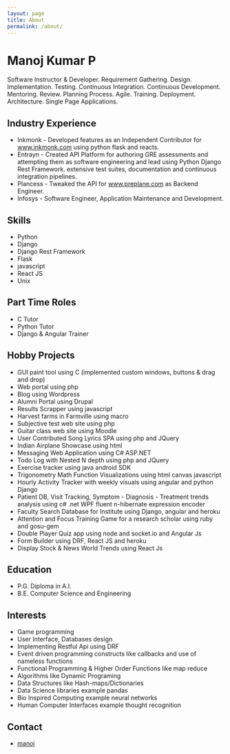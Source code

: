 ```yaml
---
layout: page
title: About
permalink: /about/
---
```


# Manoj Kumar P

Software Instructor & Developer. Requirement Gathering. Design. Implementation. Testing. Continuous Integration. Continuous Development. Mentoring. Review. Planning Process. Agile. Training. Deployment. Architecture. Single Page Applications.

## Industry Experience

- Inkmonk - Developed features as an Independent Contributor for www.inkmonk.com using python flask and reacts.
- Entrayn - Created API Platform for authoring GRE assessments and attempting them as software engineering and lead using Python Django Rest Framework. extensive test suites, documentation and continuous integration pipelines.
- Plancess - Tweaked the API for www.preplane.com as Backend Engineer.
- Infosys - Software Engineer, Application Maintenance and Development.

## Skills

- Python
- Django
- Django Rest Framework
- Flask
- javascript
- React JS
- Unix

## Part Time Roles

- C Tutor
- Python Tutor
- Django & Angular Trainer

## Hobby Projects

- GUI paint tool using C (implemented custom windows, buttons & drag and drop)
- Web portal using php
- Blog using Wordpress
- Alumni Portal using Drupal
- Results Scrapper using javascript
- Harvest farms in Farmville using macro
- Subjective test web site using php
- Guitar class web site using Moodle
- User Contributed Song Lyrics SPA using php and JQuery
- Indian Airplane Showcase using html
- Messaging Web Application using C# ASP.NET
- Todo Log with Nested N depth using php and JQuery
- Exercise tracker using java android SDK
- Trigonometry Math Function Visualizations using html canvas javascript
- Hourly Activity Tracker with weekly visuals using angular and python Django
- Patient DB, Visit Tracking, Symptom - Diagnosis - Treatment trends analysis using c# .net WPF fluent n-hibernate expression encoder
- Faculty Search Database for Institute using Django, angular and heroku
- Attention and Focus Training Game for a research scholar using ruby and gosu-gem
- Double Player Quiz app using node and socket.io and Angular Js
- Form Builder using DRF, React JS and heroku
- Display Stock & News World Trends using React Js

## Education

- P.G. Diploma in A.I.
- B.E. Computer Science and Engineering

## Interests

- Game programming
- User Interface, Databases design
- Implementing Restful Api using DRF
- Event driven programming constructs like callbacks and use of nameless functions
- Functional Programming & Higher Order Functions like map reduce
- Algorithms like Dynamic Programing
- Data Structures like Hash-maps/Dictionaries
- Data Science libraries example pandas
- Bio Inspired Computing example neural networks
- Human Computer Interfaces example thought recognition

## Contact

- [manoj](mailto:pmontu@gmail)
